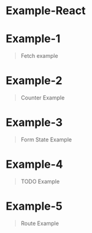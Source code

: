 # Example-React

# Example-1

> Fetch example

# Example-2

> Counter Example

# Example-3

> Form State Example

# Example-4

> TODO Example

# Example-5

> Route Example
